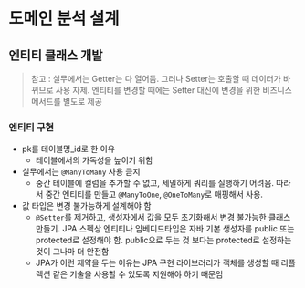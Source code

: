 # 도메인 분석 설계

## 엔티티 클래스 개발
> 참고 : 실무에서는 Getter는 다 열어둠. 그러나 Setter는 호출할 때 데이터가 바뀌므로 사용 자제. 엔티티를
> 변경할 때에는 Setter 대신에 변경을 위한 비즈니스 메서드를 별도로 제공

### 엔티티 구현
- pk를 테이블명_id로 한 이유
    - 테이블에서의 가독성을 높이기 위함
- 실무에서는 ```@ManyToMany``` 사용 금지
    - 중간 테이블에 컬럼을 추가할 수 없고, 세밀하게 쿼리를 실행하기 어려움. 따라서 중간 엔티티를 만들고
    ``@ManyToOne``, ``@OneToMany``로 매핑해서 사용.
- 값 타입은 변경 불가능하게 설계해야 함
    - ``@Setter``를 제거하고, 생성자에서 값을 모두 초기화해서 변경 불가능한 클래스 만들기.
    JPA 스펙상 엔티티나 임베디드타입은 자바 기본 생성자를 public 또는 protected로 설정해야 함.
      public으로 두는 것 보다는 protected로 설정하는 것이 그나마 더 안전함
    - JPA가 이런 제약을 두는 이유는 JPA 구현 라이브러리가 객체를 생성할 때 리플렉션 같은 기술을 사용할
    수 있도록 지원해야 하기 때문임
      
